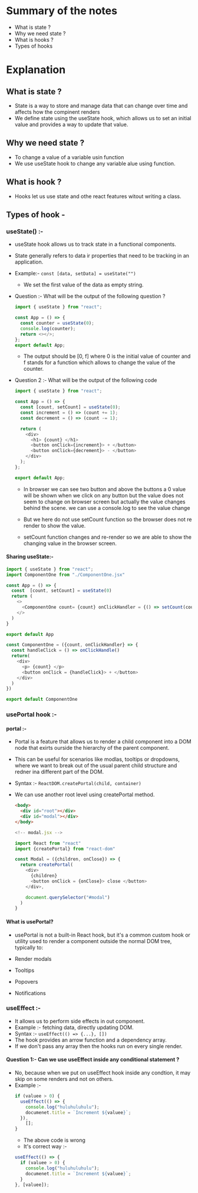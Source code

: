 # Summary of the notes

- What is state ?
- Why we need state ?
- What is hooks ?
- Types of hooks

# Explanation

## What is state ?

- State is a way to store and manage data that can change over time and affects how the compinent renders
- We define state using the useState hook, which allows us to set an initial value and provides a way to update that value.

## Why we need state ?

- To change a value of a variable usin function
- We use useState hook to change any variable alue using function.

## What is hook ?

- Hooks let us use state and othe react features witout writing a class.

## Types of hook -

### useState() :-

- useState hook allows us to track state in a functional components.
- State generally refers to data ir properties that need to be tracking in an application.
- Example:-
  `const [data, setData] = useState("")`

  - We set the first value of the data as empty string.

- Question :- What will be the output of the following question ?

  ```javascript
  import { useState } from "react";

  const App = () => {
    const counter = useState(0);
    console.log(counter);
    return <></>;
  };
  export default App;
  ```

  - The output should be [0, f] where 0 is the initial value of counter and f stands for a function which allows to change the value of the counter.

- Question 2 :- What will be the output of the following code

  ```javascript
  import { useState } from "react";

  const App = () => {
    const [count, setCount] = useState(0);
    const increment = () => (count += 1);
    const decrement = () => (count -= 1);

    return (
      <div>
        <h1> {count} </h1>
        <button onClick={increment}> + </button>
        <button onClick={decrement}> - </button>
      </div>
    );
  };

  export default App;
  ```

  - In browser we can see two button and above the buttons a 0 value will be shown when we click on any button but the value does not seem to change on browser screen but actually the value changes behind the scene. we can use a console.log to see the value change

  - But we here do not use setCount function so the browser does not re render to show the value.
  - setCount function changes and re-render so we are able to show the changing value in the browser screen.

#### **Sharing useState:-**

```javascript
import { useState } from "react";
import ComponentOne from "./ComponentOne.jsx"

const App = () => {
  const  [count, setCount] = useState(0)
  return (
    <>
      <ComponentOne count= {count} onClickHandler = {() => setCount(count+1)}>
    </>
  )
}

export default App
```

```javascript
const ComponentOne = ({count, onClickHandler} => {
  const handleClick = () => onClickHandle()
  return(
    <div>
      <p> {count} </p>
      <button onClick = {handleClick}> + </button>
    </div>
  )
})

export default ComponentOne
```

### usePortal hook :-

#### portal :-

- Portal is a feature that allows us to render a child component into a DOM node that exirts ourside the hierarchy of the parent component.
- This can be useful for scenarios like modlas, tooltips or dropdowns, where we want to break out of the usual parent child structure and redner ina different part of the DOM.

- Syntax :- `ReactDOM.createPortal(child, container)`

- We can use another root level using createPortal method.

  ```html
  <body>
    <div id="root"></div>
    <div id="modal"></div>
  </body>
  ```

  ```javascript
  <!-- modal.jsx -->

  import React from "react"
  import {createPortal} from "react-dom"

  const Modal = ({children, onClose}) => {
    return createPortal(
      <div>
        {children}
        <button onClick = {onClose}> close </button>
      </div>,

      document.querySelector("#modal")
    )
  }
  ```

#### What is usePortal?

- usePortal is not a built-in React hook, but it's a common custom hook or utility used to render a component outside the normal DOM tree, typically to:

- Render modals

- Tooltips

- Popovers

- Notifications

### useEffect :-

- It allows us to perform side effects in out component.
- Example :- fetching data, directly updating DOM.
- Syntax :- `useEffect(() => {...}, [])`
- The hook provides an arrow function and a dependency array.
- If we don't pass any array then the hooks run on every single render.

#### **Question 1:- Can we use useEffect inside any conditional statement ?**

- No, because when we put on useEffect hook inside any condtion, it may skip on some renders and not on others.
- Example :-
  ```javascript
  if (valuee > 0) {
    useEffect(() => {
      console.log("huluhuluhulu");
      documenet.title = `Increment ${valuee}`;
    }),
      [];
  }
  ```
  - The above code is wrong
  - It's correct way :-
  ```javascript
  useEffect(() => {
    if (valuee > 0) {
      console.log("huluhuluhulu");
      documenet.title = `Increment ${valuee}`;
    }
  }, [valuee]);
  ```
